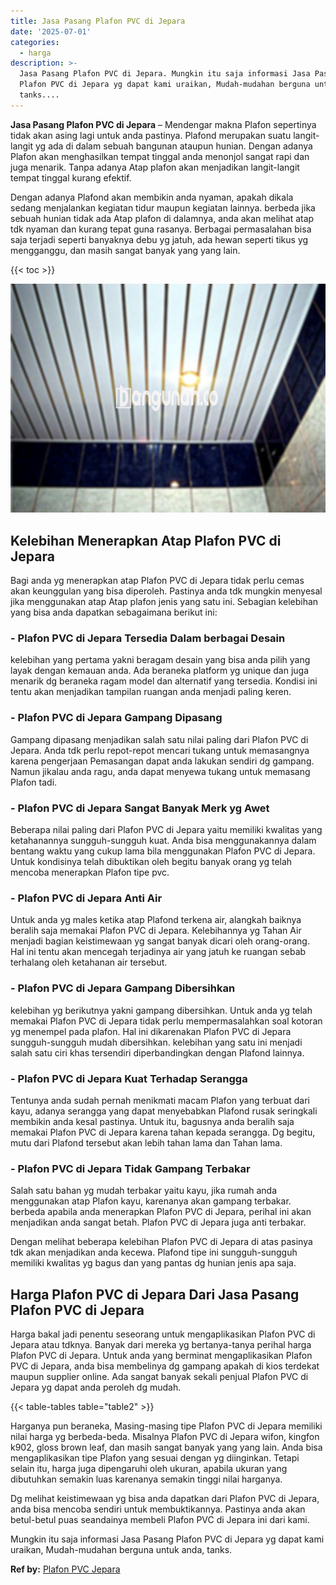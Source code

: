 ```yaml
---
title: Jasa Pasang Plafon PVC di Jepara
date: '2025-07-01'
categories:
  - harga
description: >-
  Jasa Pasang Plafon PVC di Jepara. Mungkin itu saja informasi Jasa Pasang
  Plafon PVC di Jepara yg dapat kami uraikan, Mudah-mudahan berguna untuk anda,
  tanks....
---
```


**Jasa Pasang Plafon PVC di Jepara** – Mendengar makna Plafon sepertinya tidak akan asing lagi untuk anda pastinya. Plafond merupakan suatu langit-langit yg ada di dalam sebuah bangunan ataupun hunian. Dengan adanya Plafon akan menghasilkan tempat tinggal anda menonjol sangat rapi dan juga menarik. Tanpa adanya Atap plafon akan menjadikan langit-langit tempat tinggal kurang efektif.

Dengan adanya Plafond akan membikin anda nyaman, apakah dikala sedang menjalankan kegiatan tidur maupun kegiatan lainnya. berbeda jika sebuah hunian tidak ada Atap plafon di dalamnya, anda akan melihat atap tdk nyaman dan kurang tepat guna rasanya. Berbagai permasalahan bisa saja terjadi seperti banyaknya debu yg jatuh, ada hewan seperti tikus yg mengganggu, dan masih sangat banyak yang yang lain.

{{< toc >}}

![Jasa Pasang Plafon PVC di Jepara](/images/flafond-pvc-murah24.png)

## Kelebihan Menerapkan Atap Plafon PVC di Jepara

Bagi anda yg menerapkan atap Plafon PVC di Jepara tidak perlu cemas akan keunggulan yang bisa diperoleh. Pastinya anda tdk mungkin menyesal jika menggunakan atap Atap plafon jenis yang satu ini. Sebagian kelebihan yang bisa anda dapatkan sebagaimana berikut ini:

### \- Plafon PVC di Jepara Tersedia Dalam berbagai Desain

kelebihan yang pertama yakni beragam desain yang bisa anda pilih yang layak dengan kemauan anda. Ada beraneka platform yg unique dan juga menarik dg beraneka ragam model dan alternatif yang tersedia. Kondisi ini tentu akan menjadikan tampilan ruangan anda menjadi paling keren.

### \- Plafon PVC di Jepara Gampang Dipasang

Gampang dipasang menjadikan salah satu nilai paling dari Plafon PVC di Jepara. Anda tdk perlu repot-repot mencari tukang untuk memasangnya karena pengerjaan Pemasangan dapat anda lakukan sendiri dg gampang. Namun jikalau anda ragu, anda dapat menyewa tukang untuk memasang Plafon tadi.

### \- Plafon PVC di Jepara Sangat Banyak Merk yg Awet

Beberapa nilai paling dari Plafon PVC di Jepara yaitu memiliki kwalitas yang ketahanannya sungguh-sungguh kuat. Anda bisa menggunakannya dalam bentang waktu yang cukup lama bila menggunakan Plafon PVC di Jepara. Untuk kondisinya telah dibuktikan oleh begitu banyak orang yg telah mencoba menerapkan Plafon tipe pvc.

### \- Plafon PVC di Jepara Anti Air

Untuk anda yg males ketika atap Plafond terkena air, alangkah baiknya beralih saja memakai Plafon PVC di Jepara. Kelebihannya yg Tahan Air menjadi bagian keistimewaan yg sangat banyak dicari oleh orang-orang. Hal ini tentu akan mencegah terjadinya air yang jatuh ke ruangan sebab terhalang oleh ketahanan air tersebut.

### \- Plafon PVC di Jepara Gampang Dibersihkan

kelebihan yg berikutnya yakni gampang dibersihkan. Untuk anda yg telah memakai Plafon PVC di Jepara tidak perlu mempermasalahkan soal kotoran yg menempel pada plafon. Hal ini dikarenakan Plafon PVC di Jepara sungguh-sungguh mudah dibersihkan. kelebihan yang satu ini menjadi salah satu ciri khas tersendiri diperbandingkan dengan Plafond lainnya.

### \- Plafon PVC di Jepara Kuat Terhadap Serangga

Tentunya anda sudah pernah menikmati macam Plafon yang terbuat dari kayu, adanya serangga yang dapat menyebabkan Plafond rusak seringkali membikin anda kesal pastinya. Untuk itu, bagusnya anda beralih saja memakai Plafon PVC di Jepara karena tahan kepada serangga. Dg begitu, mutu dari Plafond tersebut akan lebih tahan lama dan Tahan lama.

### \- Plafon PVC di Jepara Tidak Gampang Terbakar

Salah satu bahan yg mudah terbakar yaitu kayu, jika rumah anda menggunakan atap Plafon kayu, karenanya akan gampang terbakar. berbeda apabila anda menerapkan Plafon PVC di Jepara, perihal ini akan menjadikan anda sangat betah. Plafon PVC di Jepara juga anti terbakar.

Dengan melihat beberapa kelebihan Plafon PVC di Jepara di atas pasinya tdk akan menjadikan anda kecewa. Plafond tipe ini sungguh-sungguh memiliki kwalitas yg bagus dan yang pantas dg hunian jenis apa saja.

## Harga Plafon PVC di Jepara Dari Jasa Pasang Plafon PVC di Jepara

Harga bakal jadi penentu seseorang untuk mengaplikasikan Plafon PVC di Jepara atau tdknya. Banyak dari mereka yg bertanya-tanya perihal harga Plafon PVC di Jepara. Untuk anda yang berminat mengaplikasikan Plafon PVC di Jepara, anda bisa membelinya dg gampang apakah di kios terdekat maupun supplier online. Ada sangat banyak sekali penjual Plafon PVC di Jepara yg dapat anda peroleh dg mudah.

{{< table-tables table="table2" >}}

Harganya pun beraneka, Masing-masing tipe Plafon PVC di Jepara memiliki nilai harga yg berbeda-beda. Misalnya Plafon PVC di Jepara wifon, kingfon k902, gloss brown leaf, dan masih sangat banyak yang yang lain. Anda bisa mengaplikasikan tipe Plafon yang sesuai dengan yg diinginkan. Tetapi selain itu, harga juga dipengaruhi oleh ukuran, apabila ukuran yang dibutuhkan semakin luas karenanya semakin tinggi nilai harganya.

Dg melihat keistimewaan yg bisa anda dapatkan dari Plafon PVC di Jepara, anda bisa mencoba sendiri untuk membuktikannya. Pastinya anda akan betul-betul puas seandainya membeli Plafon PVC di Jepara ini dari kami.

Mungkin itu saja informasi Jasa Pasang Plafon PVC di Jepara yg dapat kami uraikan, Mudah-mudahan berguna untuk anda, tanks.

**Ref by:** [Plafon PVC Jepara](https://id.wikipedia.org/wiki/Plafon)
